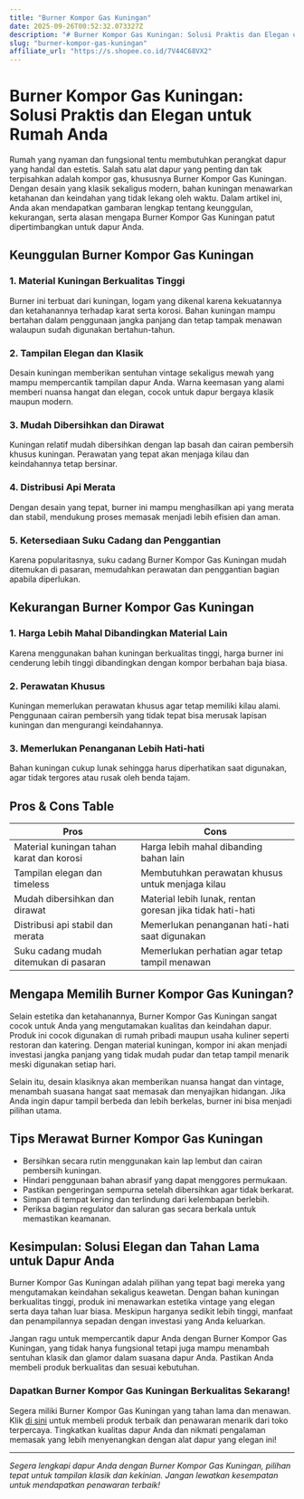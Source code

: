 ```yaml
---
title: "Burner Kompor Gas Kuningan"
date: 2025-09-26T00:52:32.073327Z
description: "# Burner Kompor Gas Kuningan: Solusi Praktis dan Elegan untuk Rumah Anda..."
slug: "burner-kompor-gas-kuningan"
affiliate_url: "https://s.shopee.co.id/7V44C68VX2"
---
```

# Burner Kompor Gas Kuningan: Solusi Praktis dan Elegan untuk Rumah Anda

Rumah yang nyaman dan fungsional tentu membutuhkan perangkat dapur yang handal dan estetis. Salah satu alat dapur yang penting dan tak terpisahkan adalah kompor gas, khususnya Burner Kompor Gas Kuningan. Dengan desain yang klasik sekaligus modern, bahan kuningan menawarkan ketahanan dan keindahan yang tidak lekang oleh waktu. Dalam artikel ini, Anda akan mendapatkan gambaran lengkap tentang keunggulan, kekurangan, serta alasan mengapa Burner Kompor Gas Kuningan patut dipertimbangkan untuk dapur Anda.

## Keunggulan Burner Kompor Gas Kuningan

### 1. Material Kuningan Berkualitas Tinggi
Burner ini terbuat dari kuningan, logam yang dikenal karena kekuatannya dan ketahanannya terhadap karat serta korosi. Bahan kuningan mampu bertahan dalam penggunaan jangka panjang dan tetap tampak menawan walaupun sudah digunakan bertahun-tahun.

### 2. Tampilan Elegan dan Klasik
Desain kuningan memberikan sentuhan vintage sekaligus mewah yang mampu mempercantik tampilan dapur Anda. Warna keemasan yang alami memberi nuansa hangat dan elegan, cocok untuk dapur bergaya klasik maupun modern.

### 3. Mudah Dibersihkan dan Dirawat
Kuningan relatif mudah dibersihkan dengan lap basah dan cairan pembersih khusus kuningan. Perawatan yang tepat akan menjaga kilau dan keindahannya tetap bersinar.

### 4. Distribusi Api Merata
Dengan desain yang tepat, burner ini mampu menghasilkan api yang merata dan stabil, mendukung proses memasak menjadi lebih efisien dan aman.

### 5. Ketersediaan Suku Cadang dan Penggantian
Karena popularitasnya, suku cadang Burner Kompor Gas Kuningan mudah ditemukan di pasaran, memudahkan perawatan dan penggantian bagian apabila diperlukan.

## Kekurangan Burner Kompor Gas Kuningan

### 1. Harga Lebih Mahal Dibandingkan Material Lain
Karena menggunakan bahan kuningan berkualitas tinggi, harga burner ini cenderung lebih tinggi dibandingkan dengan kompor berbahan baja biasa.

### 2. Perawatan Khusus
Kuningan memerlukan perawatan khusus agar tetap memiliki kilau alami. Penggunaan cairan pembersih yang tidak tepat bisa merusak lapisan kuningan dan mengurangi keindahannya.

### 3. Memerlukan Penanganan Lebih Hati-hati
Bahan kuningan cukup lunak sehingga harus diperhatikan saat digunakan, agar tidak tergores atau rusak oleh benda tajam.

## Pros & Cons Table

| Pros                                           | Cons                                                      |
|------------------------------------------------|-----------------------------------------------------------|
| Material kuningan tahan karat dan korosi      | Harga lebih mahal dibanding bahan lain                  |
| Tampilan elegan dan timeless                  | Membutuhkan perawatan khusus untuk menjaga kilau     |
| Mudah dibersihkan dan dirawat                | Material lebih lunak, rentan goresan jika tidak hati-hati |
| Distribusi api stabil dan merata              | Memerlukan penanganan hati-hati saat digunakan        |
| Suku cadang mudah ditemukan di pasaran      | Memerlukan perhatian agar tetap tampil menawan       |

## Mengapa Memilih Burner Kompor Gas Kuningan?

Selain estetika dan ketahanannya, Burner Kompor Gas Kuningan sangat cocok untuk Anda yang mengutamakan kualitas dan keindahan dapur. Produk ini cocok digunakan di rumah pribadi maupun usaha kuliner seperti restoran dan katering. Dengan material kuningan, kompor ini akan menjadi investasi jangka panjang yang tidak mudah pudar dan tetap tampil menarik meski digunakan setiap hari.

Selain itu, desain klasiknya akan memberikan nuansa hangat dan vintage, menambah suasana hangat saat memasak dan menyajikan hidangan. Jika Anda ingin dapur tampil berbeda dan lebih berkelas, burner ini bisa menjadi pilihan utama.

## Tips Merawat Burner Kompor Gas Kuningan

- Bersihkan secara rutin menggunakan kain lap lembut dan cairan pembersih kuningan.
- Hindari penggunaan bahan abrasif yang dapat menggores permukaan.
- Pastikan pengeringan sempurna setelah dibersihkan agar tidak berkarat.
- Simpan di tempat kering dan terlindung dari kelembapan berlebih.
- Periksa bagian regulator dan saluran gas secara berkala untuk memastikan keamanan.

## Kesimpulan: Solusi Elegan dan Tahan Lama untuk Dapur Anda

Burner Kompor Gas Kuningan adalah pilihan yang tepat bagi mereka yang mengutamakan keindahan sekaligus keawetan. Dengan bahan kuningan berkualitas tinggi, produk ini menawarkan estetika vintage yang elegan serta daya tahan luar biasa. Meskipun harganya sedikit lebih tinggi, manfaat dan penampilannya sepadan dengan investasi yang Anda keluarkan.

Jangan ragu untuk mempercantik dapur Anda dengan Burner Kompor Gas Kuningan, yang tidak hanya fungsional tetapi juga mampu menambah sentuhan klasik dan glamor dalam suasana dapur Anda. Pastikan Anda membeli produk berkualitas dan sesuai kebutuhan.

### Dapatkan Burner Kompor Gas Kuningan Berkualitas Sekarang!

Segera miliki Burner Kompor Gas Kuningan yang tahan lama dan menawan. Klik [di sini](https://s.shopee.co.id/7V44C68VX2) untuk membeli produk terbaik dan penawaran menarik dari toko terpercaya. Tingkatkan kualitas dapur Anda dan nikmati pengalaman memasak yang lebih menyenangkan dengan alat dapur yang elegan ini!

---

*Segera lengkapi dapur Anda dengan Burner Kompor Gas Kuningan, pilihan tepat untuk tampilan klasik dan kekinian. Jangan lewatkan kesempatan untuk mendapatkan penawaran terbaik!*